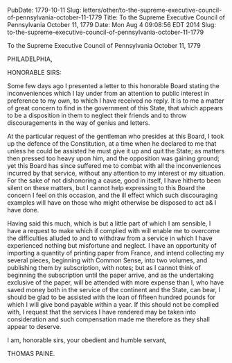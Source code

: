 PubDate: 1779-10-11
Slug: letters/other/to-the-supreme-executive-council-of-pennsylvania-october-11-1779
Title: To the Supreme Executive Council of Pennsylvania   October 11, 1779
Date: Mon Aug  4 09:08:56 EDT 2014
   Slug: to-the-supreme-executive-council-of-pennsylvania-october-11-1779

   To the Supreme Executive Council of Pennsylvania   October 11, 1779

   PHILADELPHIA,

   HONORABLE SIRS:

   Some few days ago I presented a letter to this honorable Board stating the
   inconveniences which I lay under from an attention to public interest in
   preference to my own, to which I have received no reply. It is to me a
   matter of great concern to find in the government of this State, that
   which appears to be a disposition in them to neglect their friends and to
   throw discouragements in the way of genius and letters.

   At the particular request of the gentleman who presides at this Board, I
   took up the defence of the Constitution, at a time when he declared to me
   that unless he could be assisted he must give it up and quit the State; as
   matters then pressed too heavy upon him, and the opposition was gaining
   ground; yet this Board has since suffered me to combat with all the
   inconveniences incurred by that service, without any attention to my
   interest or my situation. For the sake of not dishonoring a cause, good in
   itself, I have hitherto been silent on these matters, but I cannot help
   expressing to this Board the concern I feel on this occasion, and the ill
   effect which such discouraging examples will have on those who might
   otherwise be disposed to act a& I have done.

   Having said this much, which is but a little part of which I am sensible,
   I have a request to make which if complied with will enable me to overcome
   the difficulties alluded to and to withdraw from a service in which I have
   experienced nothing but misfortune and neglect. I have an opportunity of
   importing a quantity of printing paper from France, and intend collecting
   my several pieces, beginning with Common Sense, into two volumes, and
   publishing them by subscription, with notes; but as I cannot think of
   beginning the subscription until the paper arrive, and as the undertaking
   exclusive of the paper, will be attended with more expense than I, who
   have saved money both in the service of the continent and the State, can
   bear, I should be glad to be assisted with the loan of fifteen hundred
   pounds for which I will give bond payable within a year. If this should
   not be complied with, I request that the services I have rendered may be
   taken into consideration and such compensation made me therefore as they
   shall appear to deserve.

   I am, honorable sirs, your obedient and humble servant,

   THOMAS PAINE.



